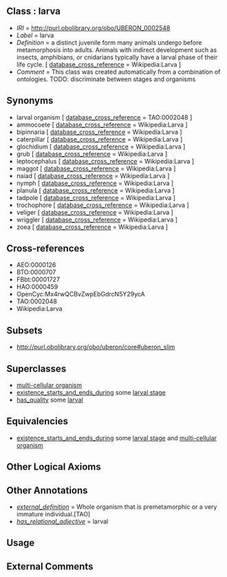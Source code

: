 
## Class : larva

 * *IRI* = http://purl.obolibrary.org/obo/UBERON_0002548
 * *Label* = larva
 * *Definition* = a distinct juvenile form many animals undergo before metamorphosis into adults. Animals with indirect development such as insects, amphibians, or cnidarians typically have a larval phase of their life cycle. [ [database_cross_reference](../../ef/oboInOwl#hasDbXref.md) = Wikipedia:Larva ]
 * *Comment* = This class was created automatically from a combination of ontologies. TODO: discriminate between stages and organisms

## Synonyms

 * larval organism [ [database_cross_reference](../../ef/oboInOwl#hasDbXref.md) = TAO:0002048 ]
 * ammocoete [ [database_cross_reference](../../ef/oboInOwl#hasDbXref.md) = Wikipedia:Larva ]
 * bipinnaria [ [database_cross_reference](../../ef/oboInOwl#hasDbXref.md) = Wikipedia:Larva ]
 * caterpillar [ [database_cross_reference](../../ef/oboInOwl#hasDbXref.md) = Wikipedia:Larva ]
 * glochidium [ [database_cross_reference](../../ef/oboInOwl#hasDbXref.md) = Wikipedia:Larva ]
 * grub [ [database_cross_reference](../../ef/oboInOwl#hasDbXref.md) = Wikipedia:Larva ]
 * leptocephalus [ [database_cross_reference](../../ef/oboInOwl#hasDbXref.md) = Wikipedia:Larva ]
 * maggot [ [database_cross_reference](../../ef/oboInOwl#hasDbXref.md) = Wikipedia:Larva ]
 * naiad [ [database_cross_reference](../../ef/oboInOwl#hasDbXref.md) = Wikipedia:Larva ]
 * nymph [ [database_cross_reference](../../ef/oboInOwl#hasDbXref.md) = Wikipedia:Larva ]
 * planula [ [database_cross_reference](../../ef/oboInOwl#hasDbXref.md) = Wikipedia:Larva ]
 * tadpole [ [database_cross_reference](../../ef/oboInOwl#hasDbXref.md) = Wikipedia:Larva ]
 * trochophore [ [database_cross_reference](../../ef/oboInOwl#hasDbXref.md) = Wikipedia:Larva ]
 * veliger [ [database_cross_reference](../../ef/oboInOwl#hasDbXref.md) = Wikipedia:Larva ]
 * wriggler [ [database_cross_reference](../../ef/oboInOwl#hasDbXref.md) = Wikipedia:Larva ]
 * zoea [ [database_cross_reference](../../ef/oboInOwl#hasDbXref.md) = Wikipedia:Larva ]

## Cross-references

 * AEO:0000126
 * BTO:0000707
 * FBbt:00001727
 * HAO:0000459
 * OpenCyc:Mx4rwQCBvZwpEbGdrcN5Y29ycA
 * TAO:0002048
 * Wikipedia:Larva

## Subsets

 * http://purl.obolibrary.org/obo/uberon/core#uberon_slim

## Superclasses

 * [multi-cellular organism](../../UBERON/68/UBERON_0000468.md)
 * [existence_starts_and_ends_during](../../core#existence/ng/core#existence_starts_and_ends_during.md) some [larval stage](../../UBERON/69/UBERON_0000069.md)
 * [has_quality](../../SIO/08/SIO_000008.md) some [larval](../../PATO/85/PATO_0001185.md)

## Equivalencies

 * [existence_starts_and_ends_during](../../core#existence/ng/core#existence_starts_and_ends_during.md) some [larval stage](../../UBERON/69/UBERON_0000069.md) and [multi-cellular organism](../../UBERON/68/UBERON_0000468.md)

## Other Logical Axioms


## Other Annotations

 * *[external_definition](../../UBPROP/01/UBPROP_0000001.md)* = Whole organism that is premetamorphic or a very immature individual.[TAO]
 * *[has_relational_adjective](../../UBPROP/07/UBPROP_0000007.md)* = larval

## Usage


## External Comments

